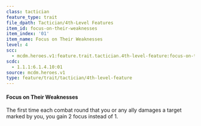 ```yaml
---
class: tactician
feature_type: trait
file_dpath: Tactician/4th-Level Features
item_id: focus-on-their-weaknesses
item_index: '01'
item_name: Focus on Their Weaknesses
level: 4
scc:
  - mcdm.heroes.v1:feature.trait.tactician.4th-level-feature:focus-on-their-weaknesses
scdc:
  - 1.1.1:6.1.4.10:01
source: mcdm.heroes.v1
type: feature/trait/tactician/4th-level-feature
---
```


#### Focus on Their Weaknesses

The first time each combat round that you or any ally damages a target marked by you, you gain 2 focus instead of 1.
